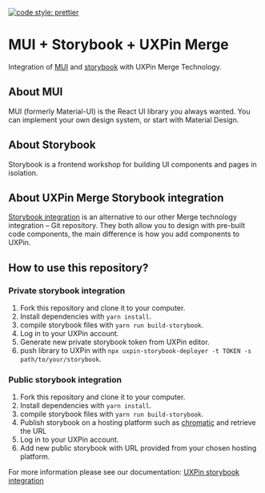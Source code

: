 [![code style: prettier](https://img.shields.io/badge/code_style-prettier-ff69b4.svg)](https://github.com/prettier/prettier)
# MUI + Storybook + UXPin Merge

Integration of [MUI](https://mui.com/) and [storybook](https://storybook.js.org/) with UXPin Merge Technology.

## About MUI

MUI (formerly Material-UI) is the React UI library you always wanted. You can implement your own design system, or start with Material Design.

## About Storybook

Storybook is a frontend workshop for building UI components and pages in isolation.

## About UXPin Merge Storybook integration

[Storybook integration](https://www.uxpin.com/merge/storybook-integration) is an alternative to our other Merge technology integration – Git repository.
They both allow you to design with pre-built code components, the main difference is how you add components to UXPin.

## How to use this repository?

### Private storybook integration

1. Fork this repository and clone it to your computer.
2. Install dependencies with `yarn install`.
3. compile storybook files with `yarn run build-storybook`.
4. Log in to your UXPin account.
5. Generate new private storybook token from UXPin editor.
6. push library to UXPin with `npx uxpin-storybook-deployer -t TOKEN -s path/to/your/storybook`.

### Public storybook integration

1. Fork this repository and clone it to your computer.
2. Install dependencies with `yarn install`.
3. compile storybook files with `yarn run build-storybook`.
4. Publish storybook on a hosting platform such as [chromatic](https://www.chromatic.com/docs/) and retrieve the URL
5. Log in to your UXPin account.
6. Add new public storybook with URL provided from your chosen hosting platform.

For more information please see our documentation: [UXPin storybook integration](https://www.uxpin.com/docs/merge/storybook-integration/#before-you-start)
